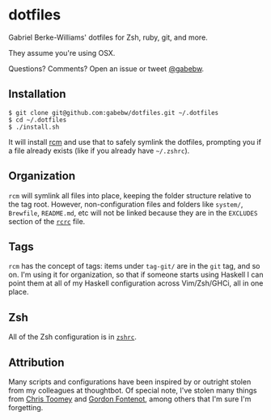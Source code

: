 # dotfiles

Gabriel Berke-Williams' dotfiles for Zsh, ruby, git, and more.

They assume you're using OSX.

Questions? Comments? Open an issue or tweet [@gabebw](https://twitter.com/gabebw).

## Installation

    $ git clone git@github.com:gabebw/dotfiles.git ~/.dotfiles
    $ cd ~/.dotfiles
    $ ./install.sh

It will install [rcm] and use that to safely symlink the dotfiles, prompting you
if a file already exists (like if you already have `~/.zshrc`).

[rcm]: http://thoughtbot.github.io/rcm/rcm.7.html

## Organization

`rcm` will symlink all files into place, keeping the folder structure relative
to the tag root. However, non-configuration files and folders like `system/`,
`Brewfile`, `README.md`, etc will not be linked because they are in the
`EXCLUDES` section of the [`rcrc`](/rcrc) file.

## Tags

`rcm` has the concept of tags: items under `tag-git/` are in the `git` tag, and
so on. I'm using it for organization, so that if someone starts using Haskell I
can point them at all of my Haskell configuration across Vim/Zsh/GHCi, all in
one place.

## Zsh

All of the Zsh configuration is in [`zshrc`](/zshrc).

## Attribution

Many scripts and configurations have been inspired by or outright stolen from
my colleagues at thoughtbot. Of special note, I've stolen many things from
[Chris Toomey] and [Gordon Fontenot], among others that I'm sure I'm forgetting.

[Chris Toomey]: https://github.com/christoomey/dotfiles
[Gordon Fontenot]: https://github.com/gfontenot/dotfiles

